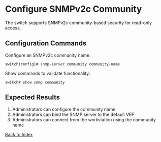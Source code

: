 # Configure SNMPv2c Community

The switch supports SNMPv2c community-based security for read-only access.

## Configuration Commands

Configure an SNMPv2c community name:

```text
switch(config)# snmp-server community community-name
```

Show commands to validate functionality:

```text
switch# show snmp community
```

## Expected Results

1. Administrators can configure the community name
2. Administrators can bind the SNMP server to the default VRF
3. Administrators can connect from the workstation using the community name

[Back to Index](index.md)
